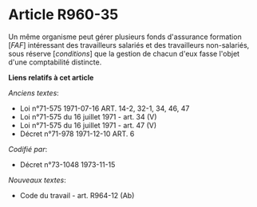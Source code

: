 # Article R960-35

Un même organisme peut gérer plusieurs fonds d'assurance formation [*FAF*] intéressant des travailleurs salariés et des
travailleurs non-salariés, sous réserve [*conditions*] que la gestion de chacun d'eux fasse l'objet d'une comptabilité
distincte.

**Liens relatifs à cet article**

_Anciens textes_:

  - Loi n°71-575 1971-07-16 ART. 14-2, 32-1, 34, 46, 47
  - Loi n°71-575 du 16 juillet 1971 - art. 34 (V)
  - Loi n°71-575 du 16 juillet 1971 - art. 47 (V)
  - Décret n°71-978 1971-12-10 ART. 6

_Codifié par_:

  - Décret n°73-1048 1973-11-15

_Nouveaux textes_:

  - Code du travail - art. R964-12 (Ab)
